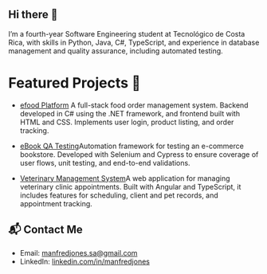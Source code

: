 ## Hi there 👋

<!--
**manfredjones/manfredjones** is a ✨ _special_ ✨ repository because its `README.md` (this file) appears on your GitHub profile.

Here are some ideas to get you started:

- 🔭 I’m currently working on ...
- 🌱 I’m currently learning ...
- 👯 I’m looking to collaborate on ...
- 🤔 I’m looking for help with ...
- 💬 Ask me about ...
- 📫 How to reach me: ...
- 😄 Pronouns: ...
- ⚡ Fun fact: ...
-->

I’m a fourth-year Software Engineering student at Tecnológico de Costa Rica, with skills in Python, Java, C#, TypeScript, and experience in database management and quality assurance, including automated testing.


# Featured Projects 🌟
- [efood Platform](https://github.com/manfredjones/efood-2024.git) A full-stack food order management system. Backend developed in C# using the .NET framework, and frontend built with HTML and CSS. Implements user login, product listing, and order tracking.

- [eBook QA Testing](https://github.com/AverageCastroEnjoyer/boihutqa.git)Automation framework for testing an e-commerce bookstore. Developed with Selenium and Cypress to ensure coverage of user flows, unit testing, and end-to-end validations.

- [Veterinary Management System](https://github.com/RojasAG/proyecto_ing.git)A web application for managing veterinary clinic appointments. Built with Angular and TypeScript, it includes features for scheduling, client and pet records, and appointment tracking.


## 📬 Contact Me
- Email: [manfredjones.sa@gmail.com](mailto:manfredjones.sa@gmail.com)
- LinkedIn: [linkedin.com/in/manfredjones](https://www.linkedin.com/in/manfredjones/)
